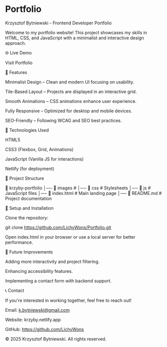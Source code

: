 # Portfolio
Krzysztof Bytniewski - Frontend Developer Portfolio

Welcome to my portfolio website! This project showcases my skills in HTML, CSS, and JavaScript with a minimalist and interactive design approach.

🌐 Live Demo

Visit Portfolio

📌 Features

Minimalist Design – Clean and modern UI focusing on usability.

Tile-Based Layout – Projects are displayed in an interactive grid.

Smooth Animations – CSS animations enhance user experience.

Fully Responsive – Optimized for desktop and mobile devices.

SEO-Friendly – Following WCAG and SEO best practices.

🚀 Technologies Used

HTML5

CSS3 (Flexbox, Grid, Animations)

JavaScript (Vanilla JS for interactions)

Netlify (for deployment)

📂 Project Structure

📁 krzyby-portfolio
│── 📁 images        #
│── 📁 css           # Stylesheets
│── 📁 js            # JavaScript files
│── 📄 index.html    # Main landing page
│── 📄 README.md     # Project documentation

📖 Setup and Installation

Clone the repository:

git clone https://github.com/LichyWons/Portfolio.git

Open index.html in your browser or use a local server for better performance.

📌 Future Improvements

Adding more interactivity and project filtering.

Enhancing accessibility features.

Implementing a contact form with backend support.

📞 Contact

If you're interested in working together, feel free to reach out!

Email: k.bytniewski@gmail.com

Website: krzyby.netlify.app

GitHub: https://github.com/LichyWons

© 2025 Krzysztof Bytniewski. All rights reserved.

